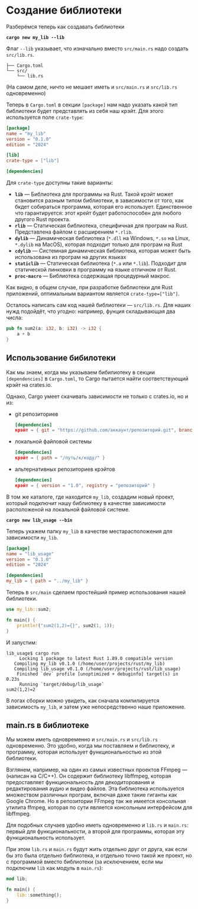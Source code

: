 # Создание библиотеки

Разберёмся теперь как создавать библиотеки

<pre><code><strong>cargo new my_lib --lib
</strong></code></pre>

Флаг `--lib` указывает, что изначально вместо `src/main.rs` надо создать `src/lib.rs`.

```
├── Cargo.toml
└── src/
    └── lib.rs
```

(На самом деле, ничто не мешает иметь и `src/main.rs` и `src/lib.rs` одновременно)

Теперь в `Cargo.toml` в секции `[package]` нам надо указать какой тип библиотеки будет представлять из себя наш крэйт. Для этого используется поле `crate-type`:

```toml
[package]
name = "my_lib"
version = "0.1.0"
edition = "2024"

[lib]
crate-type = ["lib"]

[dependencies]
```

Для `crate-type` доступны такие варианты:

* **`lib`** — Библиотека для программы на Rust. Такой крэйт может становится разным типом библиотеки, в зависимости от того, как бкдет собираться программа, которая его использует. Единственное что гарантируется: этот крейт будет работоспособен для любого другого Rust проекта.
* **`rlib`** — Статическая библиотека, специфичная для програм на Rust. Представлена файлом с расширением `*.rlib`.
* **`dylib`** — Динамическая библиотека (`*.dll` на Windows, `*.so` на Linux, `*.dylib` на MacOS), которая подходит только для програм на Rust
* **`cdylib`** — Системная динамическая библиотека, которая может быть использована из програм на других языках
* **`staticlib`** — Статическая библиотека (`*.a` или `*.lib`). Подходит для статической линковки в программу на языке отличном от Rust.
* **`proc-macro`** — Библиотека содержащая процедурный макрос.

Как видно, в общем случае, при разработке библиотеки для Rust приложений, оптимальным вариантом является `crate-type=["lib"]`.

Осталось написать сам код нашей библиотеки — `src/lib.rs`. Для наших нужд подойдёт, что угодно: например, фунция складывающая два числа:

```rust
pub fn sum2(a: i32, b: i32) -> i32 {
    a + b
}
```

## Использование бибилотеки

Как мы знаем, когда мы указываем бибилиотеку в секции `[dependencies]` в `Cargo.toml`, то Cargo пытается найти соответствующий крэйт на crates.io.

Однако, Cargo умеет скачивать зависимости не только с crates.io, но и из:

*   git репозиториев

    ```toml
    [dependencies]
    крэйт = { git = "https://github.com/аккаунт/репозиторий.git", branch = "main" }
    ```
*   локальной файловой системы

    ```toml
    [dependencies]
    крэйт = { path = "/путь/к/коду/" }
    ```
*   альтернативных репозиториев крэйтов

    ```toml
    [dependencies]
    крэйт = { version = "1.0", registry = "репозиторий" }
    ```

В том же каталоге, где находится `my_lib`, создадим новый проект, который подключит нашу библиотеку в качестве зависимости расположеной на локальной файловой системе.

<pre><code><strong>cargo new lib_usage --bin
</strong></code></pre>

Теперь укажем папку `my_lib` в качестве местарасположения для зависимости `my_lib`.

```toml
[package]
name = "lib_usage"
version = "0.1.0"
edition = "2024"

[dependencies]
my_lib = { path = "../my_lib" }
```

Теперь в `src/main` сделаем простейший пример использования нашей библиотеки.

```rust
use my_lib::sum2;

fn main() {
    println!("sum2(1,2)={}", sum2(1, 1));
}
```

И запустим:

```
lib_usage$ cargo run
     Locking 1 package to latest Rust 1.89.0 compatible version
   Compiling my_lib v0.1.0 (/home/user/projects/rust/my_lib)
   Compiling lib_usage v0.1.0 (/home/user/projects/rust/lib_usage)
    Finished `dev` profile [unoptimized + debuginfo] target(s) in 0.23s
     Running `target/debug/lib_usage`
sum2(1,2)=2
```

В логах сборки можно увидеть,  как сначала компилируется зависимость `my_lib`, и затем уже непосредственно наше приложение.

## main.rs в библиотеке

Мы можем иметь одновременно и `src/main.rs` и `src/lib.rs` одновременно. Это удобно, когда мы поставляем и библиотеку, и программу, которая использует функциональностью из этой библиотеки.

Взглянем, например, на один из самых известных проектов FFmpeg — (написан на C/C++). Он содержит библиотеку libffmpeg, которая предоставляет функциональность для декодиторования и редактирования аудио и видео файлов. Эта библиотека используется множеством различных програм, включая даже такие гиганты как Google Chrome. Но в репозитории FFmpeg так же имеется консольная утилита ffmpeg, которая по сути является консольным интерфейсом для libffmpeg.

Для подобных случаев удобно иметь одновременно и `lib.rs` и `main.rs`: первый для функциональности, а второй для программы, которая эту функциональность использует.

При этом `lib.rs` и `main.rs` будут жить отдельно друг от друга, как если бы это была отдельно библиотека, и отдельно точно такой же проект, но с программой вместо библиотеки (за исключением, если мы подключим `lib` как модуль в `main.rs`):

```rust
mod lib;

fn main() {
    lib::something();
}
```

